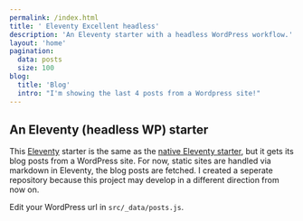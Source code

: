 ```yaml
---
permalink: /index.html
title: ' Eleventy Excellent headless'
description: 'An Eleventy starter with a headless WordPress workflow.'
layout: 'home'
pagination:
  data: posts
  size: 100
blog:
  title: 'Blog'
  intro: "I'm showing the last 4 posts from a Wordpress site!"
---
```


## An Eleventy (headless WP) starter

This [Eleventy](https://www.11ty.dev/) starter is the same as the [native Eleventy starter](https://github.com/madrilene/eleventy-excellent), but it gets its blog posts from a WordPress site. For now, static sites are handled via markdown in Eleventy, the blog posts are fetched. I created a seperate repository because this project may develop in a different direction from now on.

Edit your WordPress url in `src/_data/posts.js`.
